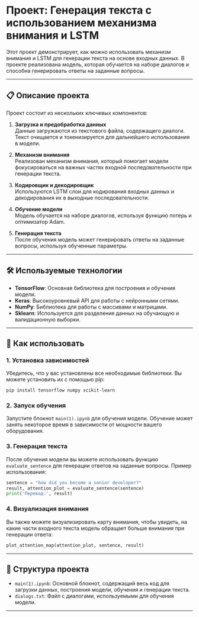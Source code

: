 # Проект: Генерация текста с использованием механизма внимания и LSTM

Этот проект демонстрирует, как можно использовать механизм внимания и LSTM для генерации текста на основе входных данных. В проекте реализована модель, которая обучается на наборе диалогов и способна генерировать ответы на заданные вопросы.

---

## 📋 Описание проекта

Проект состоит из нескольких ключевых компонентов:

1. **Загрузка и предобработка данных**  
   Данные загружаются из текстового файла, содержащего диалоги. Текст очищается и токенизируется для дальнейшего использования в модели.

2. **Механизм внимания**  
   Реализован механизм внимания, который помогает модели фокусироваться на важных частях входной последовательности при генерации текста.

3. **Кодировщик и декодировщик**  
   Используются LSTM слои для кодирования входных данных и декодирования их в выходные последовательности.

4. **Обучение модели**  
   Модель обучается на наборе диалогов, используя функцию потерь и оптимизатор Adam.

5. **Генерация текста**  
   После обучения модель может генерировать ответы на заданные вопросы, используя обученные параметры.

---

## 🛠 Используемые технологии

- **TensorFlow**: Основная библиотека для построения и обучения модели.
- **Keras**: Высокоуровневый API для работы с нейронными сетями.
- **NumPy**: Библиотека для работы с массивами и матрицами.
- **Sklearn**: Используется для разделения данных на обучающую и валидационную выборки.

---

## 🚀 Как использовать

### 1. Установка зависимостей
Убедитесь, что у вас установлены все необходимые библиотеки. Вы можете установить их с помощью pip:
```bash
pip install tensorflow numpy scikit-learn
```

### 2. Запуск обучения
Запустите блокнот `main(1).ipynb` для обучения модели. Обучение может занять некоторое время в зависимости от мощности вашего оборудования.

### 3. Генерация текста
После обучения модели вы можете использовать функцию `evaluate_sentence` для генерации ответов на заданные вопросы. Пример использования:
```python
sentence = "how did you become a senior developer?"
result, attention_plot = evaluate_sentence(sentence)
print('Перевод:', result)
```

### 4. Визуализация внимания
Вы также можете визуализировать карту внимания, чтобы увидеть, на какие части входного текста модель обращает больше внимания при генерации ответа:
```python
plot_attention_map(attention_plot, sentence, result)
```

---

## 📂 Структура проекта

- `main(1).ipynb`: Основной блокнот, содержащий весь код для загрузки данных, построения модели, обучения и генерации текста.
- `dialogs.txt`: Файл с диалогами, используемыми для обучения модели.

---

